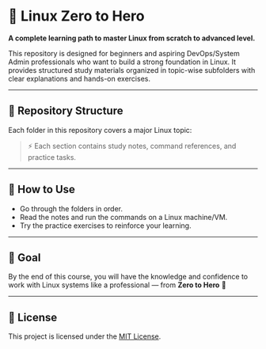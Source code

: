 
# 🐧 Linux Zero to Hero

**A complete learning path to master Linux from scratch to advanced level.**

This repository is designed for beginners and aspiring DevOps/System Admin professionals who want to build a strong foundation in Linux. It provides structured study materials organized in topic-wise subfolders with clear explanations and hands-on exercises.

---

## 📁 Repository Structure

Each folder in this repository covers a major Linux topic:



> ⚡️ Each section contains study notes, command references, and practice tasks.

---

## 📌 How to Use

* Go through the folders in order.
* Read the notes and run the commands on a Linux machine/VM.
* Try the practice exercises to reinforce your learning.

---

## 🎯 Goal

By the end of this course, you will have the knowledge and confidence to work with Linux systems like a professional — from **Zero to Hero** 💪

---

## 📄 License

This project is licensed under the [MIT License](./LICENSE).

